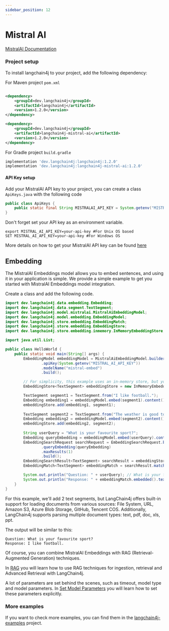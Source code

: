```yaml
---
sidebar_position: 12
---
```


# Mistral AI
[MistralAI Documentation](https://docs.mistral.ai/)

### Project setup

To install langchain4j to your project, add the following dependency:

For Maven project `pom.xml`

```xml

<dependency>
    <groupId>dev.langchain4j</groupId>
    <artifactId>langchain4j</artifactId>
    <version>1.2.0</version>
</dependency>

<dependency>
    <groupId>dev.langchain4j</groupId>
    <artifactId>langchain4j-mistral-ai</artifactId>
    <version>1.2.0</version>
</dependency>
```

For Gradle project `build.gradle`

```groovy
implementation 'dev.langchain4j:langchain4j:1.2.0'
implementation 'dev.langchain4j:langchain4j-mistral-ai:1.2.0'
```
#### API Key setup
Add your MistralAI API key to your project, you can create a class ```ApiKeys.java``` with the following code

```java
public class ApiKeys {
    public static final String MISTRALAI_API_KEY = System.getenv("MISTRAL_AI_API_KEY");
}
```
Don't forget set your API key as an environment variable.
```shell
export MISTRAL_AI_API_KEY=your-api-key #For Unix OS based
SET MISTRAL_AI_API_KEY=your-api-key #For Windows OS
```
More details on how to get your MistralAI API key can be found [here](https://docs.mistral.ai/#api-access)

## Embedding
The MistralAI Embeddings model allows you to embed sentences, and using it in your application is simple. We provide a simple example to get you started with MistralAI Embeddings model integration.

Create a class and add the following code.

```java
import dev.langchain4j.data.embedding.Embedding;
import dev.langchain4j.data.segment.TextSegment;
import dev.langchain4j.model.mistralai.MistralAiEmbeddingModel;
import dev.langchain4j.model.embedding.EmbeddingModel;
import dev.langchain4j.store.embedding.EmbeddingMatch;
import dev.langchain4j.store.embedding.EmbeddingStore;
import dev.langchain4j.store.embedding.inmemory.InMemoryEmbeddingStore;

import java.util.List;

public class HelloWorld {
    public static void main(String[] args) {
        EmbeddingModel embeddingModel = MistralAiEmbeddingModel.builder()
                .apiKey(System.getenv("MISTRAL_AI_API_KEY"))
                .modelName("mistral-embed")
                .build();

        // For simplicity, this example uses an in-memory store, but you can choose any external compatible store for production environments.
        EmbeddingStore<TextSegment> embeddingStore = new InMemoryEmbeddingStore<>();

        TextSegment segment1 = TextSegment.from("I like football.");
        Embedding embedding1 = embeddingModel.embed(segment1).content();
        embeddingStore.add(embedding1, segment1);
        
        TextSegment segment2 = TextSegment.from("The weather is good today.");
        Embedding embedding2 = embeddingModel.embed(segment2).content();
        embeddingStore.add(embedding2, segment2);
        
        String userQuery = "What is your favourite sport?";
        Embedding queryEmbedding = embeddingModel.embed(userQuery).content();
        EmbeddingSearchRequest searchRequest = EmbeddingSearchRequest.builder()
                .queryEmbedding(queryEmbedding)
                .maxResults(1)
                .build();
        EmbeddingSearchResult<TextSegment> searchResult = embeddingStore.search(searchRequest);
        EmbeddingMatch<TextSegment> embeddingMatch = searchResult.matches().get(0);

        System.out.println("Question: " + userQuery); // What is your favourite sport?
        System.out.println("Response: " + embeddingMatch.embedded().text()); // I like football.
    }
}
```
For this example, we'll add 2 text segments, but LangChain4j offers built-in support for loading documents from various sources:
File System, URL, Amazon S3, Azure Blob Storage, GitHub, Tencent COS.
Additionally, LangChain4j supports parsing multiple document types:
text, pdf, doc, xls, ppt.

The output will be similar to this:

```plaintext
Question: What is your favourite sport?
Response: I like football.
```

Of course, you can combine MistralAI Embeddings with RAG (Retrieval-Augmented Generation) techniques.

In [RAG](/tutorials/rag) you will learn how to use RAG techniques for ingestion, retrieval and Advanced Retrieval with LangChain4j.

A lot of parameters are set behind the scenes, such as timeout, model type and model parameters.
In [Set Model Parameters](/tutorials/model-parameters) you will learn how to set these parameters explicitly.

### More examples
If you want to check more examples, you can find them in the [langchain4j-examples](https://github.com/langchain4j/langchain4j-examples) project.
